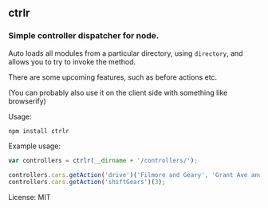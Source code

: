 ## ctrlr

### Simple controller dispatcher for node.

Auto loads all modules from a particular directory, using `directory`, and allows you to try to invoke the method.

There are some upcoming features, such as before actions etc.

(You can probably also use it on the client side with something like browserify)

Usage:
```
npm install ctrlr
```

Example usage:
```javascript
var controllers = ctrlr(__dirname + '/controllers/');

controllers.cars.getAction('drive')('Filmore and Geary', 'Grant Ave and O\'farrel');
controllers.cars.getAction('shiftGears')(3);
```

License: MIT
